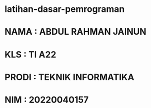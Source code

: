 # latihan-dasar-pemrograman
# NAMA    : ABDUL RAHMAN JAINUN
# KLS     : TI A22
# PRODI   : TEKNIK INFORMATIKA
# NIM     : 20220040157
